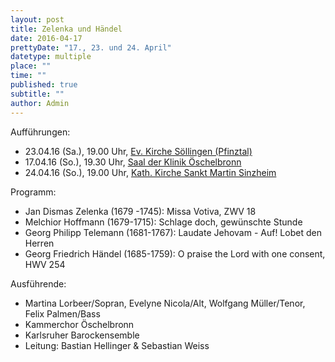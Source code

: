 ```yaml
---
layout: post
title: Zelenka und Händel
date: 2016-04-17
prettyDate: "17., 23. und 24. April"
datetype: multiple
place: ""
time: ""
published: true
subtitle: ""
author: Admin
---
```




Aufführungen:
- 23.04.16 (Sa.), 19.00 Uhr, [Ev. Kirche Söllingen (Pfinztal)](http://maps.google.com/maps?daddr=48.9855557,8.5401293)
- 17.04.16 (So.), 19.30 Uhr, [Saal der Klinik Öschelbronn](http://maps.google.com/maps?daddr=48.903165,8.824372)
- 24.04.16 (So.), 19.00 Uhr, [Kath. Kirche Sankt Martin Sinzheim](http://maps.google.com/maps?daddr=48.761484,8.164092)

Programm:
- Jan Dismas Zelenka (1679 -1745): Missa Votiva, ZWV 18
- Melchior Hoffmann (1679-1715): Schlage doch, gewünschte Stunde
- Georg Philipp Telemann (1681-1767): Laudate Jehovam - Auf! Lobet den Herren
- Georg Friedrich Händel (1685-1759): O praise the Lord with one consent, HWV 254

Ausführende:
- Martina Lorbeer/Sopran, Evelyne Nicola/Alt, Wolfgang Müller/Tenor, Felix Palmen/Bass
- Kammerchor Öschelbronn
- Karlsruher Barockensemble
- Leitung: Bastian Hellinger & Sebastian Weiss
